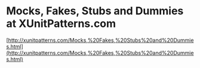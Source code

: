 <!--
id: 504495304
link: http://tumblr.atmos.org/post/504495304/mocks-fakes-stubs-and-dummies-at-xunitpatterns-com
slug: mocks-fakes-stubs-and-dummies-at-xunitpatterns-com
date: Wed Apr 07 2010 18:26:14 GMT-0700 (PDT)
publish: 2010-04-07
tags: 
title: Mocks, Fakes, Stubs and Dummies at XUnitPatterns.com
-->


Mocks, Fakes, Stubs and Dummies at XUnitPatterns.com
====================================================

[http://xunitpatterns.com/Mocks,%20Fakes,%20Stubs%20and%20Dummies.html](http://xunitpatterns.com/Mocks,%20Fakes,%20Stubs%20and%20Dummies.html)

